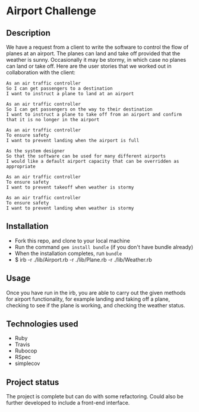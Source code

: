 # Airport Challenge

## Description

We have a request from a client to write the software to control the flow of planes at an airport. The planes can land and take off provided that the weather is sunny. Occasionally it may be stormy, in which case no planes can land or take off.  Here are the user stories that we worked out in collaboration with the client:

```
As an air traffic controller
So I can get passengers to a destination
I want to instruct a plane to land at an airport

As an air traffic controller
So I can get passengers on the way to their destination
I want to instruct a plane to take off from an airport and confirm that it is no longer in the airport

As an air traffic controller
To ensure safety
I want to prevent landing when the airport is full

As the system designer
So that the software can be used for many different airports
I would like a default airport capacity that can be overridden as appropriate

As an air traffic controller
To ensure safety
I want to prevent takeoff when weather is stormy

As an air traffic controller
To ensure safety
I want to prevent landing when weather is stormy
```

## Installation

- Fork this repo, and clone to your local machine
- Run the command `gem install bundle` (if you don't have bundle already)
- When the installation completes, run `bundle`
- $ irb -r ./lib/Airport.rb -r ./lib/Plane.rb -r ./lib/Weather.rb

## Usage
Once you have run in the irb, you are able to carry out the given methods for airport functionality, for example landing and taking off a plane, checking to see if the plane is working, and checking the weather status.

## Technologies used
- Ruby
- Travis
- Rubocop
- RSpec
- simplecov

## Project status
The project is complete but can do with some refactoring. Could also be further developed to include a front-end interface.
